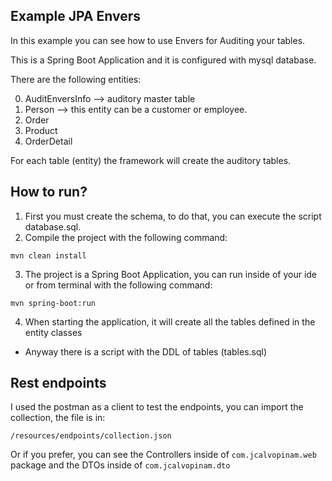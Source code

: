 Example JPA Envers
---
In this example you can see how to use Envers for Auditing your tables.

This is a Spring Boot Application and it is configured with mysql database.

There are the following entities:

0. AuditEnversInfo --> auditory master table
1. Person --> this entity can be a customer or employee.
2. Order
3. Product
4. OrderDetail

For each table (entity) the framework will create the auditory tables.

How to run?
---

1. First you must create the schema, to do that, you can execute the script database.sql.
2. Compile the project with the following command:
```
mvn clean install
```
3. The project is a Spring Boot Application, you can run inside of your ide or
 from terminal with the following command: 
 ```
 mvn spring-boot:run
 ```
4. When starting the application, it will create all the tables defined in the entity classes
* Anyway there is a script with the DDL of tables (tables.sql)


Rest endpoints
---
I used the postman as a client to test the endpoints, you can import the collection, the file is in:
```
/resources/endpoints/collection.json
```
Or if you prefer, you can see the Controllers inside of ```com.jcalvopinam.web``` 
package and the DTOs inside of ```com.jcalvopinam.dto```
